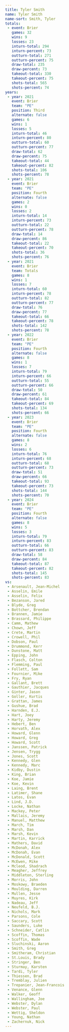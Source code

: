 ```yaml
---
title: Tyler Smith
name: Tyler Smith
name-sort: Smith, Tyler
totals:
 - event: Brier
   games: 32
   wins: 9
   losses: 23
   inturn-total: 294
   inturn-percent: 73
   outturn-total: 271
   outturn-percent: 75
   draw-total: 235
   draw-percent: 73
   takeout-total: 330
   takeout-percent: 75
   shots-total: 565
   shots-percent: 74
years:
 - year: 2021
   event: Brier
   team: "PE"
   position: Third
   alternate: false
   games: 6
   wins: 1
   losses: 5
   inturn-total: 46
   inturn-percent: 80
   outturn-total: 60
   outturn-percent: 77
   draw-total: 62
   draw-percent: 75
   takeout-total: 44
   takeout-percent: 82
   shots-total: 106
   shots-percent: 78
 - year: 2021
   event: Brier
   team: "PE"
   position: Fourth
   alternate: false
   games: 2
   wins: 0
   losses: 2
   inturn-total: 14
   inturn-percent: 73
   outturn-total: 22
   outturn-percent: 78
   draw-total: 14
   draw-percent: 86
   takeout-total: 22
   takeout-percent: 70
   shots-total: 36
   shots-percent: 76
 - year: 2021
   event: Brier
   team: Totals
   games: 8
   wins: 1
   losses: 7
   inturn-total: 60
   inturn-percent: 78
   outturn-total: 82
   outturn-percent: 77
   draw-total: 76
   draw-percent: 77
   takeout-total: 66
   takeout-percent: 78
   shots-total: 142
   shots-percent: 78
 - year: 2022
   event: Brier
   team: "PE"
   position: Fourth
   alternate: false
   games: 8
   wins: 1
   losses: 7
   inturn-total: 79
   inturn-percent: 66
   outturn-total: 55
   outturn-percent: 66
   draw-total: 50
   draw-percent: 61
   takeout-total: 84
   takeout-percent: 69
   shots-total: 134
   shots-percent: 66
 - year: 2023
   event: Brier
   team: "PE"
   position: Fourth
   alternate: false
   games: 8
   wins: 2
   losses: 6
   inturn-total: 76
   inturn-percent: 68
   outturn-total: 68
   outturn-percent: 73
   draw-total: 51
   draw-percent: 66
   takeout-total: 93
   takeout-percent: 73
   shots-total: 144
   shots-percent: 70
 - year: 2024
   event: Brier
   team: "PE"
   position: Fourth
   alternate: false
   games: 8
   wins: 5
   losses: 3
   inturn-total: 79
   inturn-percent: 83
   outturn-total: 66
   outturn-percent: 83
   draw-total: 58
   draw-percent: 84
   takeout-total: 87
   takeout-percent: 82
   shots-total: 145
   shots-percent: 83
vs:
 - Arsenault, Jean-Michel
 - Asselin, Emile
 - Asselin, Felix
 - Bezanson, Jared
 - Blyde, Greg
 - Bottcher, Brendan
 - Brannen, Jamie
 - Brassard, Philippe
 - Camm, Mathew
 - Chown, Jeff
 - Crete, Martin
 - Crowell, Phil
 - Dobson, Paul
 - Drummond, Kerr
 - Dunstone, Matt
 - Epping, John
 - Flasch, Colton
 - Flemming, Paul
 - Follett, Sam
 - Fournier, Mike
 - Fry, Ryan
 - Gallant, Brett
 - Gauthier, Jacques
 - Ginter, Jason
 - Goller, Kurtis
 - Grattan, James
 - Gushue, Brad
 - Harnden, E.J.
 - Hart, Joey
 - Harty, Jeremy
 - Hebert, Ben
 - Horvath, Alex
 - Howard, Glenn
 - Howard, Greg
 - Howard, Scott
 - Janssen, Patrick
 - Jensen, Trygg
 - Jones, Scott
 - Kennedy, Glen
 - Kennedy, Marc
 - Kidby, Dustin
 - King, Brian
 - Koe, Jamie
 - Koe, Kevin
 - Laing, Brent
 - Latimer, Shane
 - Latos, Evan
 - Lind, J.D.
 - Locke, Nathan
 - Mackey, Peter
 - Mallais, Jeremy
 - Manuel, Matthew
 - March, Tim
 - Marsh, Dan
 - Marsh, Kevin
 - Martin, Karrick
 - Mathers, David
 - McDonah, Alex
 - McDonah, Evan
 - McDonald, Scott
 - McEwen, Mike
 - Mcleod, Shadrach
 - Meagher, Jeffrey
 - Middleton, Sterling
 - Morris, John
 - Moskowy, Braeden
 - Moulding, Darren
 - Mullen, Jesse
 - Muyres, Kirk
 - Nadeau, Jeff
 - Neufeld, B.J.
 - Nichols, Mark
 - Parsons, Cole
 - Saccary, Scott
 - Saunders, Luke
 - Schneider, Catlin
 - Scoffin, Thomas
 - Scoffin, Wade
 - Sluchinski, Aaron
 - Smith, Greg
 - Smitheram, Christian
 - St.Louis, Brady
 - Stringer, Ben
 - Sturmay, Karsten
 - Tardi, Tyler
 - Thiessen, Brad
 - Tremblay, Julien
 - Trepanier, Jean-Francois
 - Venance, Glenn
 - Walker, Geoff
 - Wallingham, Joe
 - Webster, Dylan
 - Webster, Paul
 - Wettig, Sheldon
 - Young, Nathan
 - Zachernuk, Nick
---
```

